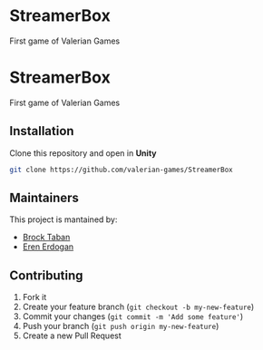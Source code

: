 # StreamerBox
First game of Valerian Games
# StreamerBox
First game of Valerian Games

## Installation
Clone this repository and open in **Unity**
```bash
git clone https://github.com/valerian-games/StreamerBox
```


## Maintainers
This project is mantained by:
* [Brock Taban](https://github.com/brocktaban)
*  [Eren Erdogan](https://github.com/erennee)

## Contributing

1. Fork it
2. Create your feature branch (`git checkout -b my-new-feature`)
3. Commit your changes (`git commit -m 'Add some feature'`)
4. Push your branch (`git push origin my-new-feature`)
5. Create a new Pull Request
